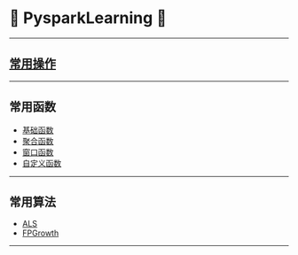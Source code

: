 # :rocket: PysparkLearning :facepunch:
---
## [常用操作][0]
---
## 常用函数
- [基础函数][1]
- [聚合函数][2]
- [窗口函数][3]
- [自定义函数][4]
---
## 常用算法
- [ALS][5]
- [FPGrowth][6]


















---
[0]: https://github.com/Jie-Yuan/0_BigData/tree/master/3_Pyspark/1_CommonOperation
[1]: https://github.com/Jie-Yuan/3_SpecialModule/blob/master/5_Spark-Hive_UDFs/CommonFunction.md
[2]: http://blog.csdn.net/skywalker_only/article/details/38823387
[3]: https://github.com/Jie-Yuan/3_SpecialModule/blob/master/5_Spark-Hive_UDFs/WindowFunctions.md
[4]: https://github.com/Jie-Yuan/3_SpecialModule/tree/master/5_Spark-Hive_UDFs
[5]: http://nbviewer.jupyter.org/github/Jie-Yuan/0_BigData/blob/master/3_Pyspark/2_PysparkML/ALS.ipynb
[6]: https://github.com/Jie-Yuan/0_BigData/blob/master/3_Pyspark/2_PysparkML/FPGrowth.md
